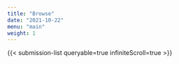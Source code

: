 ```yaml
---
title: "Browse"
date: "2021-10-22"
menu: "main"
weight: 1
---
```


{{< submission-list queryable=true infiniteScroll=true >}}
